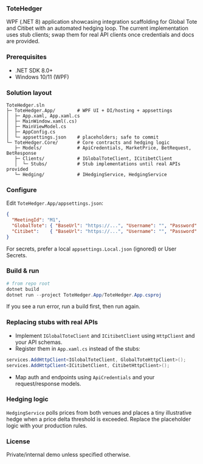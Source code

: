 ### ToteHedger

WPF (.NET 8) application showcasing integration scaffolding for Global Tote and Citibet with an automated hedging loop. The current implementation uses stub clients; swap them for real API clients once credentials and docs are provided.

### Prerequisites
- .NET SDK 8.0+
- Windows 10/11 (WPF)

### Solution layout
```
ToteHedger.sln
├─ ToteHedger.App/        # WPF UI + DI/hosting + appsettings
│  ├─ App.xaml, App.xaml.cs
│  ├─ MainWindow.xaml(.cs)
│  ├─ MainViewModel.cs
│  ├─ AppConfig.cs
│  └─ appsettings.json    # placeholders; safe to commit
└─ ToteHedger.Core/       # Core contracts and hedging logic
   ├─ Models/             # ApiCredentials, MarketPrice, BetRequest, BetResponse
   ├─ Clients/            # IGlobalToteClient, ICitibetClient
   │  └─ Stubs/           # Stub implementations until real APIs provided
   └─ Hedging/            # IHedgingService, HedgingService
```

### Configure
Edit `ToteHedger.App/appsettings.json`:
```json
{
  "MeetingId": "M1",
  "GlobalTote": { "BaseUrl": "https://...", "Username": "", "Password": "", "ApiKey": "" },
  "Citibet":    { "BaseUrl": "https://...", "Username": "", "Password": "", "ApiKey": "" }
}
```
For secrets, prefer a local `appsettings.Local.json` (ignored) or User Secrets.

### Build & run
```powershell
# from repo root
dotnet build
dotnet run --project ToteHedger.App/ToteHedger.App.csproj
```
If you see a run error, run a build first, then run again.

### Replacing stubs with real APIs
- Implement `IGlobalToteClient` and `ICitibetClient` using `HttpClient` and your API schemas.
- Register them in `App.xaml.cs` instead of the stubs:
```csharp
services.AddHttpClient<IGlobalToteClient, GlobalToteHttpClient>();
services.AddHttpClient<ICitibetClient, CitibetHttpClient>();
```
- Map auth and endpoints using `ApiCredentials` and your request/response models.

### Hedging logic
`HedgingService` polls prices from both venues and places a tiny illustrative hedge when a price delta threshold is exceeded. Replace the placeholder logic with your production rules.

### License
Private/internal demo unless specified otherwise.


